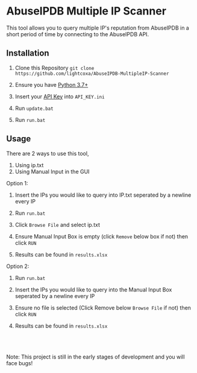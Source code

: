 # AbuseIPDB Multiple IP Scanner
This tool allows you to query multiple IP's reputation from AbuseIPDB in a short period of time by connecting to the AbuseIPDB API.

## Installation
1. Clone this Repository
    `git clone https://github.com/lightcoxa/AbuseIPDB-MultipleIP-Scanner`

2. Ensure you have [Python 3.7+](https://www.python.org/downloads/release/python-379/)
3. Insert your [API Key](https://www.abuseipdb.com/account/api) into `API_KEY.ini`
4. Run `update.bat`
5. Run `run.bat`

## Usage
There are 2 ways to use this tool,
1. Using ip.txt
2. Using Manual Input in the GUI

Option 1:

1. Insert the IPs you would like to query into IP.txt seperated by a newline every IP

2. Run `run.bat`

3. Click `Browse File` and select ip.txt

4. Ensure Manual Input Box is empty (click `Remove` below box if not) then click `RUN`

5. Results can be found in `results.xlsx`

Option 2:

1. Run `run.bat`

2. Insert the IPs you would like to query into the Manual Input Box seperated by a newline every IP

3. Ensure no file is selected (Click Remove below `Browse File` if not) then click `RUN`

4. Results can be found in `results.xlsx`
<br>
<br>
<br>
Note:
This project is still in the early stages of development and you will face bugs!